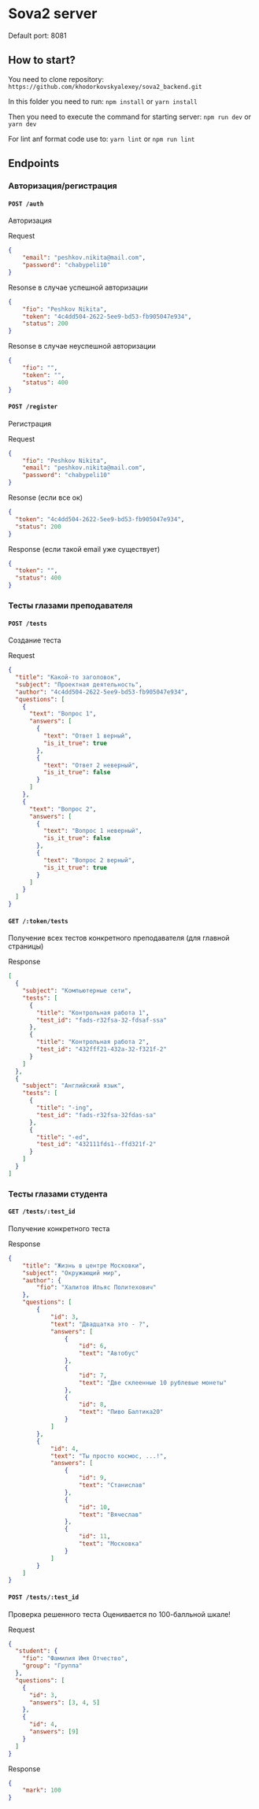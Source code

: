 # Sova2 server

Default port: 8081

## How to start?

You need to clone repository:
`https://github.com/khodorkovskyalexey/sova2_backend.git`

In this folder you need to run:
`npm install`
or
`yarn install`

Then you need to execute the command for starting server:
`npm run dev`
or
`yarn dev`

For lint anf format code use to:
`yarn lint`
or
`npm run lint`

## Endpoints

### Авторизация/регистрация

#### `POST /auth`
Авторизация

Request
```json
{
	"email": "peshkov.nikita@mail.com",
	"password": "chabypeli10"
}
```

Resonse в случае успешной авторизации
```json
{
	"fio": "Peshkov Nikita",
	"token": "4c4dd504-2622-5ee9-bd53-fb905047e934",
	"status": 200
}
```

Resonse в случае неуспешной авторизации
```json
{
	"fio": "",
	"token": "",
	"status": 400
}
```

#### `POST /register`
Регистрация

Request
```json
{
	"fio": "Peshkov Nikita",
	"email": "peshkov.nikita@mail.com",
	"password": "chabypeli10"
}
```

Resonse (если все ок)
```json
{
  "token": "4c4dd504-2622-5ee9-bd53-fb905047e934",
  "status": 200
}
```
Response (если такой email уже существует)
```json
{
  "token": "",
  "status": 400
}
```

### Тесты глазами преподавателя

#### `POST /tests`
Создание теста

Request
```json
{
  "title": "Какой-то заголовок",
  "subject": "Проектная деятельность",
  "author": "4c4dd504-2622-5ee9-bd53-fb905047e934",
  "questions": [
    {
      "text": "Вопрос 1",
      "answers": [
        {
          "text": "Ответ 1 верный",
          "is_it_true": true
        },
        {
          "text": "Ответ 2 неверный",
          "is_it_true": false
        }
      ]
    },
    {
      "text": "Вопрос 2",
      "answers": [
        {
          "text": "Вопрос 1 неверный",
          "is_it_true": false
        },
        {
          "text": "Вопрос 2 верный",
          "is_it_true": true
        }
      ]
    }
  ]
}
```

#### `GET /:token/tests`
Получение всех тестов конкретного преподавателя (для главной страницы)

Response
```json
[
  {
    "subject": "Компьютерные сети",
    "tests": [
      {
        "title": "Контрольная работа 1",
        "test_id": "fads-r32fsa-32-fdsaf-ssa"
      },
      {
        "title": "Контрольная работа 2",
        "test_id": "432fff21-432a-32-f321f-2"
      }
    ]
  },
  {
    "subject": "Английский язык",
    "tests": [
      {
        "title": "-ing",
        "test_id": "fads-r32fsa-32fdas-sa"
      },
      {
        "title": "-ed",
        "test_id": "432111fds1--ffd321f-2"
      }
    ]
  }
]
```

### Тесты глазами студента

#### `GET /tests/:test_id`
Получение конкретного теста

Response
```json
{
    "title": "Жизнь в центре Московки",
    "subject": "Окружающий мир",
    "author": {
        "fio": "Халитов Ильяс Политехович"
    },
    "questions": [
        {
            "id": 3,
            "text": "Двадцатка это - ?",
            "answers": [
                {
                    "id": 6,
                    "text": "Автобус"
                },
                {
                    "id": 7,
                    "text": "Две склеенные 10 рублевые монеты"
                },
                {
                    "id": 8,
                    "text": "Пиво Балтика20"
                }
            ]
        },
        {
            "id": 4,
            "text": "Ты просто космос, ...!",
            "answers": [
                {
                    "id": 9,
                    "text": "Станислав"
                },
                {
                    "id": 10,
                    "text": "Вячеслав"
                },
                {
                    "id": 11,
                    "text": "Московка"
                }
            ]
        }
    ]
}
```

#### `POST /tests/:test_id`
Проверка решенного теста
Оценивается по 100-балльной шкале!

Request
```json
{
  "student": {
    "fio": "Фамилия Имя Отчество",
    "group": "Группа"
  },
  "questions": [
    {
      "id": 3,
      "answers": [3, 4, 5]
    },
    {
      "id": 4,
      "answers": [9]
    }
  ]
}
```

Response
```json
{
    "mark": 100
}
```
